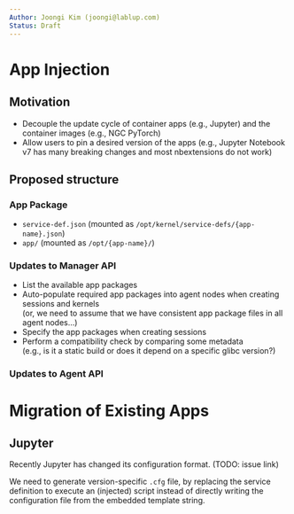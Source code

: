 ```yaml
---
Author: Joongi Kim (joongi@lablup.com)
Status: Draft
---
```


# App Injection

## Motivation

* Decouple the update cycle of container apps (e.g., Jupyter) and the container images (e.g., NGC PyTorch)
* Allow users to pin a desired version of the apps (e.g., Jupyter Notebook v7 has many breaking changes and most nbextensions do not work)

## Proposed structure

### App Package

- `service-def.json` (mounted as `/opt/kernel/service-defs/{app-name}.json`)
- `app/` (mounted as `/opt/{app-name}/`)

### Updates to Manager API

- List the available app packages 
- Auto-populate required app packages into agent nodes when creating sessions and kernels  
  (or, we need to assume that we have consistent app package files in all agent nodes...)
- Specify the app packages when creating sessions
- Perform a compatibility check by comparing some metadata  
  (e.g., is it a static build or does it depend on a specific glibc version?)

### Updates to Agent API

# Migration of Existing Apps

## Jupyter

Recently Jupyter has changed its configuration format. (TODO: issue link)

We need to generate version-specific `.cfg` file, by replacing the service definition
to execute an (injected) script instead of directly writing the configuration file from the embedded template string.
